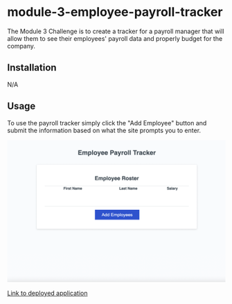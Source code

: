 # module-3-employee-payroll-tracker

The Module 3 Challenge is to create a tracker for a payroll manager that will allow them to see their employees' payroll data and properly budget for the company.

## Installation

N/A

## Usage 

To use the payroll tracker simply click the "Add Employee" button and submit the information based on what the site prompts you to enter.

![Screenshot of deployed application](screenshot.png)

[Link to deployed application](https://brianapgil.github.io/module-3-employee-payroll-tracker/)
